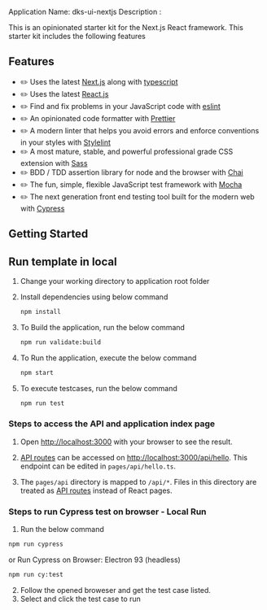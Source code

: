 Application
Name: dks-ui-nextjs
Description :

This is an opinionated starter kit for the Next.js React framework. This starter kit includes the following features

## Features

- ✏️ Uses the latest [Next.js](https://nextjs.org/docs) along with [typescript](https://www.typescriptlang.org/)
- ✏️ Uses the latest [React.js](https://reactjs.org/docs)
- ✏️ Find and fix problems in your JavaScript code with [eslint](https://eslint.org/)
- ✏️ An opinionated code formatter with [Prettier](https://prettier.io/)
- ✏️ A modern linter that helps you avoid errors and enforce
  conventions in your styles with [Stylelint](https://stylelint.io/)
- ✏️ A most mature, stable, and powerful professional grade
  CSS extension with [Sass](https://sass-lang.com/)
- ✏️ BDD / TDD assertion library for node and the browser with [Chai](https://www.chaijs.com/)
- ✏️ The fun, simple, flexible JavaScript test framework with [Mocha](https://mochajs.org/)
- ✏️ The next generation front end testing tool built for the modern
  web with [Cypress](https://docs.cypress.io/)

## Getting Started

## Run template in local

1. Change your working directory to application root folder

2. Install dependencies using below command

   ```bash
   npm install

   ```

3. To Build the application, run the below command

   ```bash
   npm run validate:build
   ```

4. To Run the application, execute the below command

   ```bash
   npm start
   ```

5. To execute testcases, run the below command

   ```bash
   npm run test
   ```

### Steps to access the API and application index page

1. Open [http://localhost:3000](http://localhost:3000) with your browser to see the result.

2. [API routes](https://nextjs.org/docs/api-routes/introduction) can be accessed on [http://localhost:3000/api/hello](http://localhost:3000/api/hello). This endpoint can be edited in `pages/api/hello.ts`.

3. The `pages/api` directory is mapped to `/api/*`. Files in this directory are treated as [API routes](https://nextjs.org/docs/api-routes/introduction) instead of React pages.

### Steps to run Cypress test on browser - Local Run

1.  Run the below command

```bash
npm run cypress
```

or
Run Cypress on Browser: Electron 93 (headless)

```bash
npm run cy:test

```

2. Follow the opened broweser and get the test case listed.
3. Select and click the test case to run
